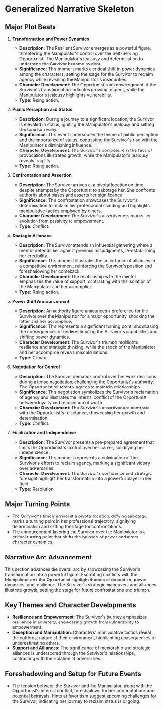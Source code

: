 # Generalized Narrative Skeleton

## Major Plot Beats

1. **Transformation and Power Dynamics**
   - **Description**: The Resilient Survivor emerges as a powerful figure, threatening the Manipulator's control over the Self-Serving Opportunist. The Manipulator's jealousy and determination to undermine the Survivor become evident.
   - **Significance**: This moment marks a critical shift in power dynamics among the characters, setting the stage for the Survivor to reclaim agency while revealing the Manipulator's insecurities.
   - **Character Development**: The Opportunist's acknowledgment of the Survivor's transformation indicates growing respect, while the Manipulator's jealousy highlights vulnerability.
   - **Type**: Rising action.

2. **Public Perception and Status**
   - **Description**: During a journey to a significant location, the Survivor is elevated in status, igniting the Manipulator's jealousy and setting the tone for rivalry.
   - **Significance**: This event underscores the theme of public perception and the importance of status, contrasting the Survivor's rise with the Manipulator's diminishing influence.
   - **Character Development**: The Survivor's composure in the face of provocations illustrates growth, while the Manipulator's jealousy reveals fragility.
   - **Type**: Rising action.

3. **Confrontation and Assertion**
   - **Description**: The Survivor arrives at a pivotal location on time, despite attempts by the Opportunist to sabotage her. She confronts authority about biases and asserts her significance.
   - **Significance**: This confrontation showcases the Survivor's determination to reclaim her professional standing and highlights manipulative tactics employed by others.
   - **Character Development**: The Survivor's assertiveness marks her evolution from passivity to empowerment.
   - **Type**: Conflict.

4. **Strategic Alliances**
   - **Description**: The Survivor attends an influential gathering where a mentor defends her against previous misjudgments, re-establishing her credibility.
   - **Significance**: This moment illustrates the importance of alliances in a competitive environment, reinforcing the Survivor's position and foreshadowing her comeback.
   - **Character Development**: The relationship with the mentor emphasizes the value of support, contrasting with the isolation of the Manipulator and her accomplice.
   - **Type**: Rising action.

5. **Power Shift Announcement**
   - **Description**: An authority figure announces a preference for the Survivor over the Manipulator for a major opportunity, shocking the latter and her accomplice.
   - **Significance**: This represents a significant turning point, showcasing the consequences of underestimating the Survivor's capabilities and shifting power dynamics.
   - **Character Development**: The Survivor's triumph highlights resilience and strategic thinking, while the shock of the Manipulator and her accomplice reveals miscalculations.
   - **Type**: Climax.

6. **Negotiation for Control**
   - **Description**: The Survivor demands control over her work decisions during a tense negotiation, challenging the Opportunist's authority. The Opportunist reluctantly agrees to maintain relationships.
   - **Significance**: This negotiation symbolizes the Survivor's reclamation of agency and illustrates the internal conflict of the Opportunist between loyalty and recognition of worth.
   - **Character Development**: The Survivor's assertiveness contrasts with the Opportunist's reluctance, showcasing her growth and determination.
   - **Type**: Conflict.

7. **Finalization and Independence**
   - **Description**: The Survivor presents a pre-prepared agreement that limits the Opportunist's control over her career, solidifying her independence.
   - **Significance**: This moment represents a culmination of the Survivor's efforts to reclaim agency, marking a significant victory over adversaries.
   - **Character Development**: The Survivor's confidence and strategic foresight highlight her transformation into a powerful player in her field.
   - **Type**: Resolution.

## Major Turning Points
- The Survivor's timely arrival at a pivotal location, defying sabotage, marks a turning point in her professional trajectory, signifying determination and setting the stage for confrontations.
- The announcement favoring the Survivor over the Manipulator is a critical turning point that shifts the balance of power and alters character dynamics.

## Narrative Arc Advancement
This section advances the overall arc by showcasing the Survivor's transformation into a powerful figure. Escalating conflicts with the Manipulator and the Opportunist highlight themes of deception, power dynamics, and resilience. The Survivor's strategic maneuvers and alliances illustrate growth, setting the stage for future confrontations and triumph.

## Key Themes and Character Developments
- **Resilience and Empowerment**: The Survivor's journey emphasizes resilience in adversity, showcasing growth from vulnerability to empowerment.
- **Deception and Manipulation**: Characters' manipulative tactics reveal the cutthroat nature of their environment, highlighting consequences of underestimating others.
- **Support and Alliances**: The significance of mentorship and strategic alliances is underscored through the Survivor's relationships, contrasting with the isolation of adversaries.

## Foreshadowing and Setup for Future Events
- The tension between the Survivor and the Manipulator, along with the Opportunist's internal conflict, foreshadows further confrontations and potential betrayals. Hints at favoritism suggest upcoming challenges for the Survivor, indicating her journey to reclaim status is ongoing.